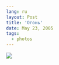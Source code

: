```yaml
---
lang: ru
layout: Post
title: 'Огонь'
date: May 23, 2005
tags:
  - photos
---
```


![](http://wow.sapegin.me/2n3q3s0F1q0L/F0062-0016.jpg)

